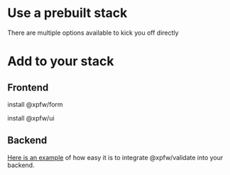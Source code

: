 # Use a prebuilt stack
There are multiple options available to kick you off directly

# Add to your stack

## Frontend
install @xpfw/form

install @xpfw/ui

## Backend
[Here is an example](/core/backend.md) of how easy it is to integrate @xpfw/validate into your backend.